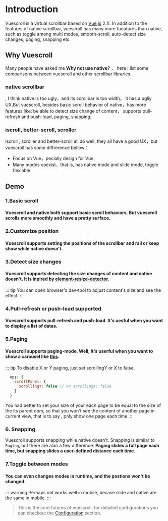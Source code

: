 # Introduction

Vuescroll is a virtual scrollbar based on [Vue.js](https://github.com/vuejs/vue) 2.X. In addition to the features of native scrollbar, vuescroll has many more fueatures than native, such as toggle among multi modes, smooth-scroll, auto-detect size changes, paging, snapping etc.

## Why Vuescroll
Many people have asked me  **Why not use native?** ， here I list some comparisons between vuescroll and other scrollbar libraries.
### native scrollbar
, I think native is too ugly，and its scrollbar is too width， it has a ugliy UX.But vuescroll, besides basic scroll behavior of native，has more features like: be able to detect size change of content， supports pull-refresh and push-load, paging, snapping. 
### iscroll, better-scroll, scroller
iscroll , scroller and better-scroll all do well,  they all have a good UX，but vuescroll has some diffrerence bellow：
* Focus on Vue，pecially design for Vue, 
* Many modes coexist，that is, has native mode and slide mode, toggle flexiable.
## Demo
### 1.Basic scroll
#### Vuescroll and native both support basic scroll behaviors. But vuescroll scrolls more smoothly and have a pretty surface.

<ClientOnly>
<Guide-Inroduction-OrdinaryScroll />
</ClientOnly>

### 2.Customize position

#### Vuescroll supports setting the positions of the scrollbar and rail or keep show while native doesn't.

<ClientOnly>
<Guide-Inroduction-SetPositionAndKeepShow />
</ClientOnly>

### 3.Detect size changes
#### Vuescroll supports detecting the size changes of content and native doesn't. It is inpired by [element-resize-detector](https://github.com/wnr/element-resize-detector).
::: tip
    You can open browser's dev-tool to adjust content's size and see the effect.
:::
<ClientOnly>
<Guide-Inroduction-DetectSizeChange />
</ClientOnly>

### 4.Pull-refresh or push-load supported
#### Vuescroll supports pull-refresh and push-load. It's uesful when you want to display a list of datas.

<ClientOnly>
<Guide-Inroduction-PullRefreshOrPushLoad />
</ClientOnly>

### 5.Paging
#### Vuescroll supports paging-mode. Well, It's userful when you want to show a carousel like [this](http://element-cn.eleme.io/#/zh-CN/component/carousel). 

<ClientOnly>
<Guide-Inroduction-Paging />
</ClientOnly>

::: tip
To disable X or Y paging, just set scrollingY or X to false.
```javascript
  ops: {
    scrollPanel: {
      scrollingY: false // or scrollingX: false
    }
  }
```

You had better to set your size of your each page to be equal to the size of the its parent dom, so that you won't see the content of another page in current view, that is to say , pnly show one page each time.
:::

### 6. Snapping
Vuescroll supports snapping while native doesn't. Snapping is similar to `Paging`, but there are alao a few difference: **Paging slides a full page each time, but snapping slides a user-defined distance each time**. 

<ClientOnly>
<Guide-Inroduction-Snapping />
</ClientOnly>

### 7.Toggle between modes
#### You can even changes modes in runtime, and the postions won't be changed.
<ClientOnly>
<Guide-Inroduction-SwitchMode />
</ClientOnly>

::: warning
  Perhaps not works well in mobile, becase slide and native are the same in mobile. 
:::

> This is the core futures of vuescroll, for detailed configurations you can checkout the [Configuration](Configuration.html) section.

